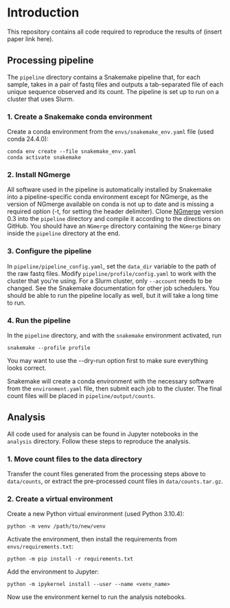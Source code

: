 # Introduction

This repository contains all code required to reproduce the results of (insert paper link here).

## Processing pipeline

The `pipeline` directory contains a Snakemake pipeline that, for each sample, takes in a pair of fastq files and outputs a tab-separated file of each unique sequence observed and its count. The pipeline is set up to run on a cluster that uses Slurm.

### 1. Create a Snakemake conda environment

Create a conda environment from the `envs/snakemake_env.yaml` file (used conda 24.4.0):
```
conda env create --file snakemake_env.yaml
conda activate snakemake
```

### 2. Install NGmerge

All software used in the pipeline is automatically installed by Snakemake into a pipeline-specific conda environment except for NGmerge, as the version of NGmerge available on conda is not up to date and is missing a required option (-t, for setting the header delimiter). Clone [NGmerge](https://github.com/jsh58/NGmerge) version 0.3 into the `pipeline` directory and compile it according to the directions on GitHub. You should have an `NGmerge` directory containing the `NGmerge` binary inside the `pipeline` directory at the end.

### 3. Configure the pipeline

In `pipeline/pipeline_config.yaml`, set the `data_dir` variable to the path of the raw fastq files. Modify `pipeline/profile/config.yaml` to work with the cluster that you're using. For a Slurm cluster, only `--account` needs to be changed. See the Snakemake documentation for other job schedulers. You should be able to run the pipeline locally as well, but it will take a long time to run.

### 4. Run the pipeline

In the `pipeline` directory, and with the `snakemake` environment activated, run
```
snakemake --profile profile
```

You may want to use the --dry-run option first to make sure everything looks correct.  

Snakemake will create a conda environment with the necessary software from the `environment.yaml` file, then submit each job to the cluster. The final count files will be placed in `pipeline/output/counts`.

## Analysis

All code used for analysis can be found in Jupyter notebooks in the `analysis` directory. Follow these steps to reproduce the analysis.

### 1. Move count files to the data directory

Transfer the count files generated from the processing steps above to `data/counts`, or extract the pre-processed count files in `data/counts.tar.gz`.

### 2. Create a virtual environment

Create a new Python virtual environment (used Python 3.10.4):
```
python -m venv /path/to/new/venv
```

Activate the environment, then install the requirements from `envs/requirements.txt`:

```
python -m pip install -r requirements.txt
```

Add the environment to Jupyter:
```
python -m ipykernel install --user --name <venv_name>
```

Now use the environment kernel to run the analysis notebooks.
